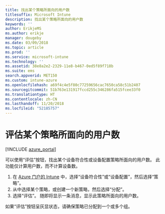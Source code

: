 ```yaml
---
title: 找出某个策略所面向的用户数
titlesuffix: Microsoft Intune
description: 找出某个策略所面向的用户数
keywords: ''
author: ErikjeMS
ms.author: erikje
manager: dougeby
ms.date: 03/09/2018
ms.topic: article
ms.prod: ''
ms.service: microsoft-intune
ms.technology: ''
ms.assetid: 38e8a2e2-2329-11e8-b467-0ed5f89f718b
ms.suite: ems
search.appverid: MET150
ms.custom: intune-azure
ms.openlocfilehash: a69f4c4e5f80c77259656cac7650ca58c51b2407
ms.sourcegitcommit: 51b763e131917fccd255c346286fa515fcee33f0
ms.translationtype: HT
ms.contentlocale: zh-CN
ms.lasthandoff: 11/20/2018
ms.locfileid: "52185757"
---
```

# <a name="evaluate-how-many-users-are-targeted-by-a-policy"></a>评估某个策略所面向的用户数
[!INCLUDE [azure_portal](./includes/azure_portal.md)]

可以使用“评估”按钮，找出某个设备符合性或设备配置策略所面向的用户数。 此功能仅计算用户数，而不计算设备数。

1.  在 [Azure 门户的 Intune](https://aka.ms/intuneportal) 中，选择“设备符合性”或“设备配置”，然后选择“策略”。
2.  从中选择某个策略，或创建一个新策略，然后选择“分配”。
3.  选择“评估”。 随即将显示一条消息，显示此策略所面向的用户数。

如果“评估”按钮呈灰显状态，请确保策略已分配到一个或多个组。

